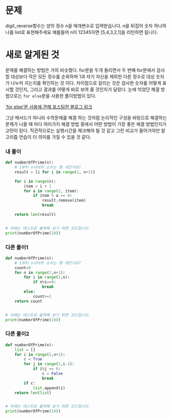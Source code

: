 # 문제
digit_reverse함수는 양의 정수 n을 매개변수로 입력받습니다.
n을 뒤집어 숫자 하나하나를 list로 표현해주세요
예를들어 n이 12345이면 [5,4,3,2,1]을 리턴하면 됩니다.

# 새로 알게된 것
문제를 해결하는 방법은 거의 비슷했다. for문을 두개 돌리면서 두 번째 for문에서 검사할 대상보다 작은 모든 정수를 순회하며
1과 자기 자신을 제외한 다른 정수로 대상 숫자가 나누어 지는지를 확인하는 것 이다.
차이점으로 갈리는 것은 검사한 숫자를 어떻게 표시할 것인지, 그리고 결과를 어떻게 바로 보여 줄 것인지가 달랐다.
눈에 띄었던 해결 방법으로는 `for else`문을 사용한 풀이방법이 있다. 

['for else'문 사용에 관해 포스팅한 블로그 링크](http://www.mukgee.com/?p=93)

그냥 메서드가 아니라 수학문제를 해결 하는 것처럼 논리적인 구성을 바탕으로 해결하는 문제가 나올 때 마다
여러가지 해결 방법 중에서 어떤 방법이 가장 좋은 해결 방법인지가 고민이 된다.
직관적으로는 실행시간을 체크해야 될 것 같고 그런 비교가 들어가야만 알고리즘 연습이 더 의미를 가질 수 있을 것 같다.


### 내 풀이
```python
def numberOfPrime(n):
    # 1부터 n사이의 소수는 몇 개인가요?
    result = [i for i in range(2, n+1)]

    for i in range(n):
        item = i + 1
        for a in range(2, item):
            if item % a == 0:
                result.remove(item)
                break

    return len(result)


# 아래는 테스트로 출력해 보기 위한 코드입니다.
print(numberOfPrime(10))
```

### 다른 풀이1
```python
def numberOfPrime(n):
    # 1부터 n사이의 소수는 몇 개인가요?
    count=0
    for n in range(2,n+1):
        for i in range(2,n):
            if n%i==0:
                break
        else:
            count+=1
    return count


# 아래는 테스트로 출력해 보기 위한 코드입니다.
print(numberOfPrime(10))
```

### 다른 풀이2
```python
def numberOfPrime(n):
    list = []
    for i in range(2,n+1):
        c = True
        for j in range(2,i-1):
            if i%j == 0:
                c = False
                break
        if c:
            list.append(i)
    return len(list)


# 아래는 테스트로 출력해 보기 위한 코드입니다.
print(numberOfPrime(10))
```